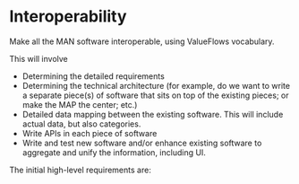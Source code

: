 # Interoperability
Make all the MAN software interoperable, using ValueFlows vocabulary.

This will involve 
* Determining the detailed requirements
* Determining the technical architecture (for example, do we want to write a separate piece(s) of software that sits on top of the existing pieces; or make the MAP the center; etc.)
* Detailed data mapping between the existing software. This will include actual data, but also categories.
* Write APIs in each piece of software
* Write and test new software and/or enhance existing software to aggregate and unify the information, including UI.

The initial high-level requirements are:

